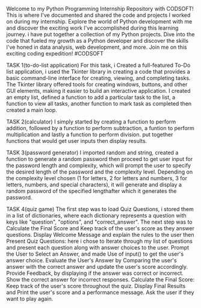 Welcome to my Python Programming Internship Repository with CODSOFT! This is where I've documented and shared the code and projects I worked on during my internship. Explore the world of Python development with me and discover the exciting work I've accomplished during this learning journey. i have put together a collection of my Python projects. Dive into the code that fueled my growth as a Python developer and discover the skills I've honed in data analysis, web development, and more. Join me on this exciting coding expedition! #CODSOFT


TASK 1(to-do-list application)
For this task, i Created a full-featured To-Do list application, i used the Tkinter library in creating a code that provides a basic command-line interface for creating, viewing, and completing tasks. The Tkinter library offered tools for creating windows, buttons, and other GUI elements, making it easier to build an interactive application.
I created an empty list, defined a function to add a particular task to the list, a function to view all tasks, another function to mark task as completed then created a main loop.

TASK 2(calculator)
I simply started by creating a function to perform addition, followed by a function to perform subtraction, a funtion to perform multiplication and lastly a function to perform division. put together functions that would get user inputs then display results.

TASK 3(password generator)
I imported random and string, created a function to generate a random password then proceed to get user input for the password length and complexity, which will prompt the user to specify the desired length of the password and the complexity level. Depending on the complexity level chosen (1 for letters, 2 for letters and numbers, 3 for letters, numbers, and special characters), it will generate and display a random password of the specified lengthafter which it generates the password.

TASK 4(quiz game)
The first step was to load Quiz Questions, i stored them in a list of dictionaries, where each dictionary represents a question with keys like "question", "options", and "correct_answer".
The next step was to Calculate the Final Score and Keep track of the user's score as they answer questions.
Display Welcome Message and explain the rules to the user then Present Quiz Questions: here i chose to Iterate through my list of questions and present each question along with answer choices to the user.
Prompt the User to Select an Answer, and made Use of input() to get the user's answer choice.
Evaluate the User's Answer by Comparing the user's answer with the correct answer and update the user's score accordingly.
Provide Feedback, by displaying if the answer was correct or incorrect. Show the correct answer for incorrect responses.
Calculate the Final Score: Keep track of the user's score throughout the quiz.
Display Final Results and Print the user's score and a performance message.
Ask the user if they want to play again.
